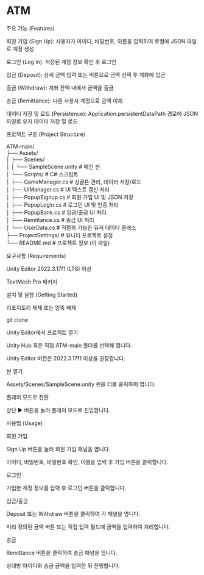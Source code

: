 # ATM
주요 기능 (Features)

회원 가입 (Sign Up): 사용자가 아이디, 비밀번호, 이름을 입력하여 로컬에 JSON 파일로 계정 생성

로그인 (Log In): 저장된 계정 정보 확인 후 로그인

입금 (Deposit): 상세 금액 입력 또는 버튼으로 금액 선택 후 계좌에 입금

출금 (Withdraw): 계좌 잔액 내에서 금액을 출금

송금 (Remittance): 다른 사용자 계정으로 금액 이체

데이터 저장 및 로드 (Persistence): Application.persistentDataPath 경로에 JSON 파일로 유저 데이터 저장 및 로드

프로젝트 구조 (Project Structure)

ATM-main/</br>
├── Assets/</br>
│   ├── Scenes/</br>
│   │   └── SampleScene.unity       # 메인 씬</br>
│   └── Scripts/                   # C# 스크립트</br>
│       ├── GameManager.cs         # 싱글톤 관리, 데이터 저장/로드</br>
│       ├── UIManager.cs           # UI 텍스트 갱신 처리</br>
│       ├── PopupSignup.cs         # 회원 가입 UI 및 JSON 저장</br>
│       ├── PopupLogin.cs          # 로그인 UI 및 인증 처리</br>
│       ├── PopupBank.cs           # 입금/출금 UI 처리</br>
│       ├── Remittance.cs          # 송금 UI 처리</br>
│       └── UserData.cs            # 직렬화 가능한 유저 데이터 클래스</br>
├── ProjectSettings/               # 유니티 프로젝트 설정</br>
└── README.md                      # 프로젝트 정보 (이 파일)

요구사항 (Requirements)

Unity Editor 2022.3.17f1 (LTS) 이상

TextMesh Pro 패키지

설치 및 실행 (Getting Started)

리포지토리 복제 또는 압축 해제

git clone <repository-url>

Unity Editor에서 프로젝트 열기

Unity Hub 혹은 직접 ATM-main 폴더를 선택해 엽니다.

Unity Editor 버전은 2022.3.17f1 이상을 권장합니다.

씬 열기

Assets/Scenes/SampleScene.unity 씬을 더블 클릭하여 엽니다.

플레이 모드로 전환

상단 ▶ 버튼을 눌러 플레이 모드로 진입합니다.

사용법 (Usage)

회원 가입

Sign Up 버튼을 눌러 회원 가입 패널을 엽니다.

아이디, 비밀번호, 비밀번호 확인, 이름을 입력 후 가입 버튼을 클릭합니다.

로그인

가입한 계정 정보를 입력 후 로그인 버튼을 클릭합니다.

입금/출금

Deposit 또는 Withdraw 버튼을 클릭하여 각 패널을 엽니다.

미리 정의된 금액 버튼 또는 직접 입력 필드에 금액을 입력하여 처리합니다.

송금

Remittance 버튼을 클릭하여 송금 패널을 엽니다.

상대방 아이디와 송금 금액을 입력한 뒤 진행합니다.
